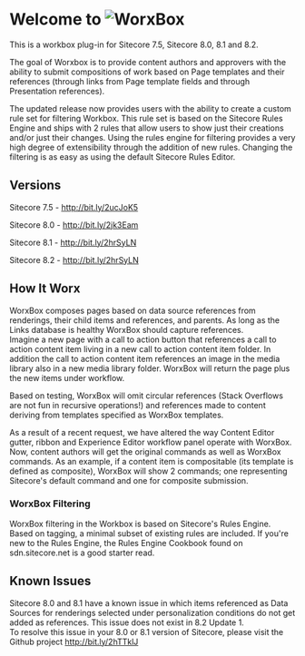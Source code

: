 # Welcome to ![WorxBox](https://dl.dropboxusercontent.com/u/67850614/worxbox.png)

This is a workbox plug-in for Sitecore 7.5, Sitecore 8.0, 8.1 and 8.2.

The goal of Worxbox is to provide content authors and approvers with the ability to submit compositions of work based on Page templates and their references (through links from Page template fields and through Presentation references).

The updated release now provides users with the ability to create a custom rule set for filtering Workbox.  This rule set is based on the Sitecore Rules Engine and ships with 2 rules that allow users to show just their creations and/or
just their changes.  Using the rules engine for filtering provides a very high degree of extensibility through the addition of new rules.  Changing the filtering is as easy as using the default Sitecore Rules Editor.  

## Versions  

Sitecore 7.5 - http://bit.ly/2ucJoK5

Sitecore 8.0 - http://bit.ly/2jk3Eam

Sitecore 8.1 - http://bit.ly/2hrSyLN   

Sitecore 8.2 - http://bit.ly/2hrSyLN

## How It Worx

WorxBox composes pages based on data source references from renderings, their child items and references, and parents.  As long as the Links database is healthy WorxBox should capture references.  
Imagine a new page with a call to action button that references a call to action content item living in a new call to action content item folder.  In addition the call to action content item references an image in the media library also in a new media library folder.  WorxBox will return the page plus the new items under workflow.

Based on testing, WorxBox will omit circular references (Stack Overflows are not fun in recursive operations!) and references made to content deriving from templates specified as WorxBox templates.  

As a result of a recent request, we have altered the way Content Editor gutter, ribbon and Experience Editor workflow panel operate with WorxBox.  Now, content authors will get the original commands as well as WorxBox commands.  As an example, if a content item is compositable (its template is defined as composite), WorxBox will show 2 commands; one representing Sitecore's default command and one for composite submission.

### WorxBox Filtering  

WorxBox filtering in the Workbox is based on Sitecore's Rules Engine.  Based on tagging, a minimal subset of existing rules are included.  If you're new to the Rules Engine, the Rules Engine Cookbook found on sdn.sitecore.net is a good starter read.  

## Known Issues

Sitecore 8.0 and 8.1 have a known issue in which items referenced as Data Sources for renderings selected under personalization conditions do not get added as references.  This issue does not exist in 8.2 Update 1.  
To resolve this issue in your 8.0 or 8.1 version of Sitecore, please visit the Github project http://bit.ly/2hTTklJ
